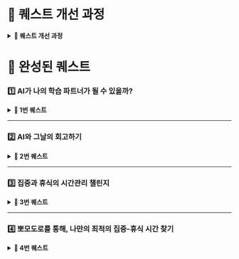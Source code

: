 # 📢 퀘스트 개선 과정

<details>
<summary><b>📌 퀘스트 개선 과정</b></summary>

### 🤔 퀘스트 1번 “AI가 나의 학습 파트너가 될 수 있을까?”에 대해서
- 점검 포인트를 명확히 설정:
  - 내가 AI에게 과도하게 의존하고 있지는 않은지 점검한다.
  - AI의 답변 중 도움이 되었던 부분과 아쉬운 점을 정리하여, 다음 활용 시 개선한다.
- 기존에도 AI를 학습 파트너로 활용해왔기 때문에, AI와의 피어세션 과정과 겹치는 부분을 고려하여 개선

### 🤔 퀘스트 2번 "AI와 그날의 회고하기"에 대해서
- 단순히 회고에 그치지 않고, 루틴이나 시간 사용에 대한 피드백을 중점적으로 확인한다.
  - 예: “식사 시간이 너무 길었다”
- 피드백을 기반으로 다음 날 실천 전략을 보완하고 더 나은 시간 관리법을 찾는다.

### 🤔 퀘스트 3번 "집중과 휴식의 시간관리 챌린지"에 대해서
- 집중 시간은 개인마다 다르다.
  - 25분에 고정된 뽀모도로 대신, 나만의 집중–휴식 주기(사이클)를 탐색한다.
  - AI와 함께 다양한 집중/휴식 시간을 실험하며 최적의 리듬을 찾는다.

### 🤔 퀘스트 4번 "오늘의 일정 AI와 조율하기"에 대해서
- 다음 날 해야 할 일들을 기반으로 일정표 생성을 AI에게 요청하고, 실제로 실천해본 뒤 차이점을 점검한다.
  - 하지만 매일 미션이 달라지기 때문에, 하루 전날 미리 일정을 계획해두는 것은 현실적으로 어렵다.
  - 또한 매일 동일한 루틴으로 생활하지 않기 때문에, 유동적인 계획 수립이 필요하다.
- → 따라서 당일 미션을 받은 후, 해야 할 작업을 정리하고, 12시를 기준으로 AI에게 일정표 생성을 요청하는 것이 더 적절하다.
- 작업의 우선순위를 처음부터 AI에게 전적으로 맡기기보다는, 스스로 우선순위를 설정한 후,
중요도와 긴급도를 기준으로 AI에게 컨펌을 요청하는 방식이 바람직하다.
</details>

# 🙌 완성된 퀘스트

### 1️⃣ AI가 나의 학습 파트너가 될 수 있을까?

<details>
<summary><b>📌 1번 퀘스트 </b></summary>

### **🎯 목적**

AI의 답변에 무작정 의존하지 않고, 학습을 돕는 파트너로서 적극적으로 활용해본다. 이후 그 경험을 되돌아보며, 더 효과적으로 AI를 활용할 수 있는 방법을 찾아본다.

### **⏩ 실행 방법**

1. AI에게 개념적인 질문을 하고 그에 기반한 학습을 진행한다.
2. 질문한 내용에 대한 AI의 도움이 된 점과 부족했던 점을 기록한다.
3. AI에게 받은 답변을 분석하여 너무 의존하지 않았는지, 그리고 질문이 적절했는지 피드백을 요청한다.
- ex: 오늘 질문한 내용들을 분석해서, 내가 너무 AI에게 의존하지는 않았는지 그리고 질문이 적절했는지 피드백해줘.

### **✅ 달성 기준**
얻은 인사이트를 슬랙 등에서 공유한다.

</details>

---

### 2️⃣ AI와 그날의 회고하기

<details>
<summary><b>📌 2번 퀘스트 </b></summary>

### **🎯 목적**
단순히 하루를 돌아보는 데 그치지 않고, 루틴 분석과 개선을 AI와 함께 해보는 연습.
AI가 “거울”이 되어 오늘의 루틴을 분석하고, 내일 더 나은 루틴을 **설계/제안**할 수 있도록 유도한다.

### **⏩ 실행 방법**
1. 오늘 하루 루틴을 시간 순으로 ai에게 알려주기
2. ai에게 다음과 같은 피드백 요청
   - 오늘 루틴 중 시간 배분이 잘못된 거 같은 지점 피드백 요청
   - 미션 외적의 루틴(식사,수면)에 대해서 피드백 요청
   - 오늘 루틴 중 순서가 바꼈으면 더 좋을 거 같은 지점 피드백 요청
### **✍️ 기록 항목 (회고)**
- 오늘 일과 시간 순서대로 기록
- ai가 제안한 피드백 중 인상 깊은것?
- 내일 개선할 루틴 작성
### **✅ 달성 기준**
- ai에게 오늘 하루 루틴 시간 순으로 전달
- 한가지 이상 피드백 내용 정리 후, 내일 루틴에 적용해보고 기록 남기기
- 
</details>

---

### 3️⃣ 집중과 휴식의 시간관리 챌린지

<details>
<summary><b>📌 3번 퀘스트 </b></summary>

### **배경**
우선순위를 스스로 정하는 건 주도성의 시작으로 중요하다
하지만 때론 내가 정한 기준이 타당한지, 놓친 게 없는지 점검할 필요가 있다.
AI는 이런 고민을 덜어주는 **객관적 피드백 도구**로 활용될 수 있다.
내가 정한 우선순위를 AI에게 보여주고 **조언이나 보완 피드백**을 받아보자.

### **🎯 목적**
1. 우선순위를 ‘스스로’ 정하는 힘 기르기
2. 선택한 기준을 설명하고 점검하는 루틴 만들기
3. AI와 함께 결정의 품질을 높이는 습관 형성

### **⏩ 실행 방법**
1. **하루에 한 번**, 오늘 할 일을 3~5개 정리하고 **직접 우선순위를 매긴다**.
2. 그 이유도 간단히 정리한다 (왜 이게 1번인지).
3. AI에게 “이 우선순위, 괜찮을까?” 하고 컨펌받는다.
4. AI 피드백을 받아 **변경사항이 있다면 업데이트한다**.

### **✅ 달성 기준**
- 내가 초반에 작성했던 우선순위와 ai 반영후 달라진 우선순위를 비교한다
- 어떻게 달라졌고 왜 달라졌는지 등 기록한다.

</details>

---

### 4️⃣ 뽀모도로를 통해, 나만의 최적의 집중-휴식 시간 찾기

<details>
<summary><b>📌 4번 퀘스트 </b></summary>

### **🧩 주제**

**“몰입을 위한 리듬 만들기, AI와 함께 집중-회복 루틴 디자인하기”**

### **🍎 뽀모도로란?**

기본적인 골자는 **25분 동안 무언가에 집중하고 5분 동안 쉬는 것을 4번 반복하고, 그 뒤에 30분간 쉬도록 시간을 배분**한다는 것이다. 이 때, "25분 집중 + 5분 휴식"의 사이클을 가리켜 “뽀모도로”라고 하고, 이 사이클을 1회 완료하는 것을 1 뽀모도로라고 한다. 집중력을 유지하기 위해, 사이클을 4회 완료(4 뽀모도로 = 120분)할 때마다 긴 휴식(15분 이상, 보통 30분)을 취한다. 하루의 작업이 끝나면 오늘 몇 뽀모도로를 완료했는지 기록한다.

### **🎯 목적**

N분마다 목표를 세워 뽀모도로를 수행하며, 긴 미션 수행과정을 작은 세트로 쪼개 차근차근 점차 미션을 달성해나가는 힘을 기른다. 동시에, 기존 최적의 나만의 집중&휴식 시간을 찾는다.

N분마다 목표를 세워 뽀모도로를 수행하며, 중간 M분 수행한다. 총 K시간이 되면, J시간 (이상) 쉰다.

하루 루틴 중 적절한 시간을 정해 뽀모도로를 계속 진행해보며, 나만의 N, M, K, J를 알아내보자.

### **⏩ 진행 방법**

1. 타이머 준비 : 스마트폰/PC 타이머, 뽀모도로 앱, 알림 등 원하는 시간 측정 도구 선택
2. 체크인
    - 맨 처음 N, M, K, J를 설정. 그냥 뽀모도로 기준 시간대로 해도 됨.
    - 1 뽀모도로를 진행할 때마다 시간을 적절히 변경해나가며 최적의 시간을 찾기.
3. 뽀모도로 시작 (집중 - N분)
    - 몰입할 한가지 목표를 정해 한 줄로 적기
4. 뽀모도로 중지 (잠시 휴식 - M분)
    - 스트레칭, 기지개 ,산책 등 원하는 방식으로 휴식
5. 뽀모도로 사이클 (1뽀모도로 x Z번) 완료 (긴 휴식 - J분)
    - 총 K시간 달성 시
6. 체크아웃 시 오늘의 루틴을 직접 정리하거나 AI에게 요약을 요청하며, 나의 목표와 과정을 되돌아본다.
    - 하루 동안 모든 뽀모도로가 끝나고 생성형 AI에게 전체 뽀모도로(총 최소 K시간) 동안의 기록을 넣어 요약을 요청하고, 맨 마지막에는 간단한 릴레이 프로젝트 회고나 결과 작성하여 남기기

### **✍️ 기록 항목 (1 뽀모도로 당, 체크아웃 회고)**

ex. 체크인

- 초기 집중, 잠시 휴식, 긴 휴식, 사이클 시간 설정

ex. 1 뽀모도로

- 각 사이클의 목표와 결과
- AI의 응답 중 도움이 되었던 피드백
- 집중이 잘 안 되었던 이유와 개선 아이디어
- 이밖에도 집중 목표, 집중 결과, 도움된 AI 피드백, 집중 방해 요인, 개선 아이디어, 휴식 활동, 느낌 기록 등
- 그 이후, AI에게 내가 기록한 내용 물어서, 내 상황에 맞게 설정 시간 적절히 추천받고 조정하기

ex. 체크아웃

- 하루 전체 루틴 요약 또는 AI 요약 요청

### **✅ 달성 기준**

- 뽀모도로 사이클(N분 집중 + M분 휴식)을 최소 하루 1 뽀모도로 사이클(K시간 이상) 실천한다.
- 각 집중 세트마다 목표를 한 줄로 작성한다.
- 집중 또는 휴식이 끝날 때마다 ‘방금 한 일/느낌’을 한 줄로 기록하거나, AI에게 남긴다.
- 최적의 뽀모도로 시간을 찾기 위해, 뽀모도로 시간은 자신의 상황, AI에게 요청한 추천에 따라 계속 적절히 변경한다.
- 오늘의 루틴을 스스로 정리하거나 AI에게 요약을 요청하며 하루를 돌아본다.

### 🧠 **개선 이유 요약**

- 뽀모도로 시간을 본인에게 맞게 유동적으로 변화시키면 더 효율적으로 집중할 수 있을 것
- 지난 뽀모도로 시간과 내용을 바탕으로 AI가 내게 맞는 적절한 뽀모도로 시간을 찾는 데에 도움을 줄 수 있을 것으로 예상
- 뽀모도로 기법은 루틴이 반복되기 때문에 **기계적으로 흐르기 쉬움**
- 각 사이클에 대해 AI와 **맥락별 상호작용**을 추가하면 루틴이 **의식적이고 점진적으로 개선됨**
- 피드백 루프가 생겨 자기조절 학습에 더 가깝게 다가갈 수 있음
</details>

<br/>
